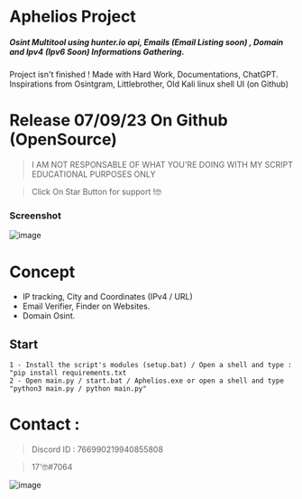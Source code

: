 # Aphelios Project

##### Osint Multitool using hunter.io api, Emails (Email Listing soon) , Domain and Ipv4 (Ipv6 Soon) Informations Gathering.

Project isn't finished ! Made with Hard Work, Documentations, ChatGPT. Inspirations from Osintgram, Littlebrother, Old Kali linux shell UI (on Github)

# Release 07/09/23 On Github (OpenSource)

> I AM NOT RESPONSABLE OF WHAT YOU'RE DOING WITH MY SCRIPT
> EDUCATIONAL PURPOSES ONLY

> Click On Star Button for support !🤓

### Screenshot

![image](https://github.com/intel1337/Aphelios/assets/93615583/8dc04cc5-1853-4986-bc12-394629c74a60)


# Concept 

- IP tracking, City and Coordinates (IPv4 / URL)
- Email Verifier, Finder on Websites.
- Domain Osint.

## Start 
```
1 - Install the script's modules (setup.bat) / Open a shell and type : "pip install requirements.txt
2 - Open main.py / start.bat / Aphelios.exe or open a shell and type "python3 main.py / python main.py"

```

# Contact : 
> Discord ID : 766990219940855808

> 17'🤓#7064                      



![image](https://media.discordapp.net/attachments/945746542424387615/945778865727479958/20220205_130153.gif)
